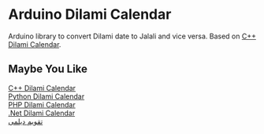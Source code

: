 
# Arduino Dilami Calendar
Arduino library to convert Dilami date to Jalali and vice versa. Based on [C++ Dilami Calendar](https://github.com/LordArma/Dilami-Calendar-C-).

## Maybe You Like
[C++ Dilami Calendar](https://github.com/LordArma/Dilami-Calendar-C-)
<br/>
[Python Dilami Calendar](https://github.com/Jangal/python-dilami-calendar)
<br/>
[PHP Dilami Calendar](https://github.com/Jangal/php-dilami-calendar)
<br/>
[.Net Dilami Calendar](https://github.com/Jangal/Dilami-Calendar-.Net)
<br/>
[تقویم دیلمی](http://giltime.ir)
